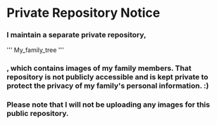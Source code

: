 # Private Repository Notice

### I maintain a separate private repository,
'''
My_family_tree
'''
### , which contains images of my family members. That repository is not publicly accessible and is kept private to protect the privacy of my family's personal information. :)

### Please note that I will not be uploading any images for this public repository. 
